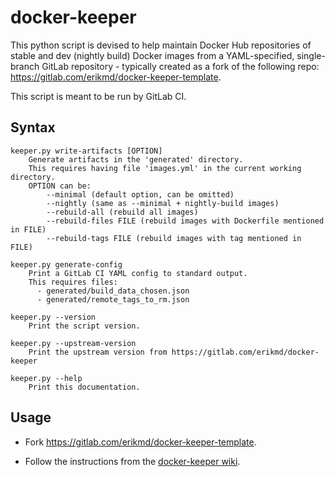 # docker-keeper

This python script is devised to help maintain Docker Hub repositories
of stable and dev (nightly build) Docker images from a YAML-specified,
single-branch GitLab repository - typically created as a fork of the
following repo: <https://gitlab.com/erikmd/docker-keeper-template>.

This script is meant to be run by GitLab CI.

## Syntax

```
keeper.py write-artifacts [OPTION]
    Generate artifacts in the 'generated' directory.
    This requires having file 'images.yml' in the current working directory.
    OPTION can be:
        --minimal (default option, can be omitted)
        --nightly (same as --minimal + nightly-build images)
        --rebuild-all (rebuild all images)
        --rebuild-files FILE (rebuild images with Dockerfile mentioned in FILE)
        --rebuild-tags FILE (rebuild images with tag mentioned in FILE)

keeper.py generate-config
    Print a GitLab CI YAML config to standard output.
    This requires files:
      - generated/build_data_chosen.json
      - generated/remote_tags_to_rm.json

keeper.py --version
    Print the script version.

keeper.py --upstream-version
    Print the upstream version from https://gitlab.com/erikmd/docker-keeper

keeper.py --help
    Print this documentation.
```

## Usage

* Fork <https://gitlab.com/erikmd/docker-keeper-template>.

* Follow the instructions from the [docker-keeper wiki](https://gitlab.com/erikmd/docker-keeper/-/wikis/home#initial-setup).
